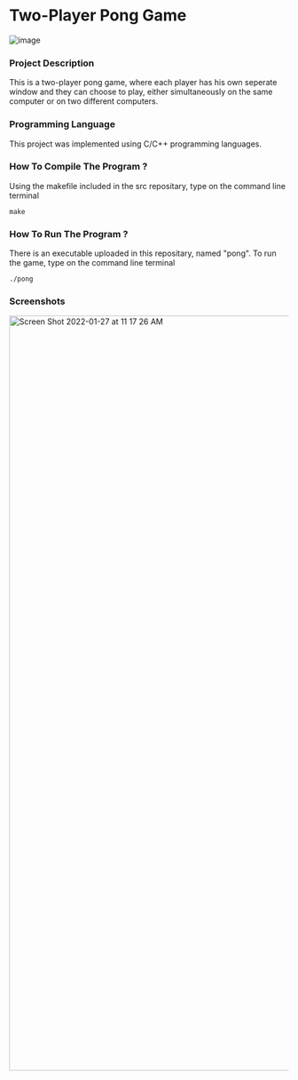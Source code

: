  # Two-Player Pong Game
![image](https://user-images.githubusercontent.com/56271967/151397846-7244a0b7-bc5f-4b05-9295-4523c0f1b32c.png)

### Project Description  

This is a two-player pong game, where each player has his own seperate window and they can choose to play, either simultaneously on the same computer or on two different computers. 


### Programming Language 

This project was implemented using C/C++ programming languages.

### How To Compile The Program ? 

Using the makefile included in the src repositary, type on the command line terminal

	make
	
### How To Run The Program ? 

There is an executable uploaded in this repositary, named "pong". To run the game, type on the command line terminal 
	
	./pong
	
### Screenshots

<img width="1360" alt="Screen Shot 2022-01-27 at 11 17 26 AM" src="https://user-images.githubusercontent.com/56271967/151399121-85ca1128-f160-47cb-b4d9-46344f8cac62.png">
